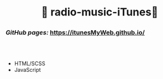 # <p align='center' >🎵 radio-music-iTunes🎵 </p>

### _GitHub pages:_ https://itunesMyWeb.github.io/

<br/>
<br/>

- HTML/SCSS
- JavaScript
